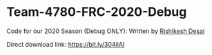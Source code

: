 # Team-4780-FRC-2020-Debug
Code for our 2020 Season (Debug ONLY): Written by [Rishikesh Desai](https://github.com/TrueSlayr)

Direct download link: https://bit.ly/304ilAI

